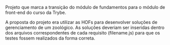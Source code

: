Projeto que marca a transição do módulo de fundamentos para o módulo de front-end do curso da Trybe.

A proposta do projeto era utilizar as HOFs para desenvolver soluções de gerenciamento de um zoológico.
As soluções deveriam ser inseridas dentro dos arquivos correspondentes de cada requisito (filename.js)
para que os testes fossem realizados da forma correta.


<!-- Olá, Tryber!

Esse é apenas um arquivo inicial para o README do seu projeto.

É essencial que você preencha esse documento por conta própria, ok?

Não deixe de usar nossas dicas de escrita de README de projetos, e deixe sua criatividade brilhar!

⚠️ IMPORTANTE: você precisa deixar nítido:
- quais arquivos/pastas foram desenvolvidos por você; 
- quais arquivos/pastas foram desenvolvidos por outra pessoa estudante;
- quais arquivos/pastas foram desenvolvidos pela Trybe.

-->
